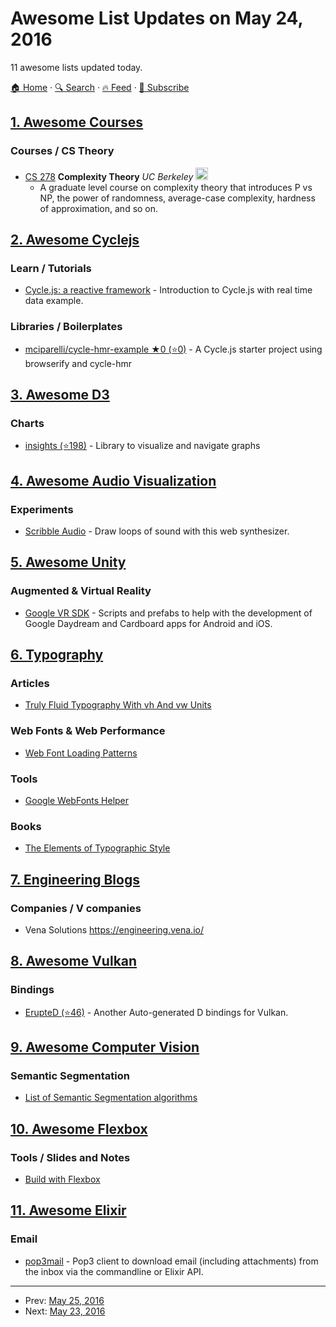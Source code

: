 # Awesome List Updates on May 24, 2016

11 awesome lists updated today.

[🏠 Home](/README.md) · [🔍 Search](https://test.trackawesomelist.com/search/) · [🔥 Feed](https://test.trackawesomelist.com/feed.xml) · [📮 Subscribe](https://trackawesomelist.us17.list-manage.com/subscribe?u=d2f0117aa829c83a63ec63c2f&id=36a103854c)



## [1. Awesome Courses](/content/prakhar1989/awesome-courses/README.md)

### Courses / CS Theory

*   [CS 278](http://www.cs.berkeley.edu/\~luca/cs278-08/) **Complexity Theory** *UC Berkeley* <img src="https://assets-cdn.github.com/images/icons/emoji/unicode/1f4dd.png" width="20" height="20" alt="Lecture Notes" title="Lecture Notes" />
    *   A graduate level course on complexity theory that introduces P vs NP, the power of randomness, average-case complexity, hardness of approximation, and so on.

## [2. Awesome Cyclejs](/content/cyclejs-community/awesome-cyclejs/README.md)

### Learn / Tutorials

*   [Cycle.js: a reactive framework](https://lucamezzalira.com/2016/05/23/cycle-js-a-reactive-framework/) - Introduction to Cycle.js with real time data example.

### Libraries / Boilerplates

*   [mciparelli/cycle-hmr-example ★0 (⭐0)](https://github.com/mciparelli/cycle-hmr-example) - A Cycle.js starter project using browserify and cycle-hmr

## [3. Awesome D3](/content/wbkd/awesome-d3/README.md)

### Charts

*   [insights (⭐198)](https://github.com/ignacioola/insights) -  Library to visualize and navigate graphs

## [4. Awesome Audio Visualization](/content/willianjusten/awesome-audio-visualization/README.md)

### Experiments

*   [Scribble Audio](http://scribble.audio/) - Draw loops of sound with this web synthesizer.

## [5. Awesome Unity](/content/RyanNielson/awesome-unity/README.md)

### Augmented & Virtual Reality

*   [Google VR SDK](https://developers.google.com/vr/unity) - Scripts and prefabs to help with the development of Google Daydream and Cardboard apps for Android and iOS.

## [6. Typography](/content/deanhume/typography/README.md)

### Articles

*   [Truly Fluid Typography With vh And vw Units](https://www.smashingmagazine.com/2016/05/fluid-typography/)

### Web Fonts & Web Performance

*   [Web Font Loading Patterns](http://bramstein.com/writing/web-font-loading-patterns.html)

### Tools

*   [Google WebFonts Helper](https://google-webfonts-helper.herokuapp.com/fonts/aguafina-script?subsets=latin)

### Books

*   [The Elements of Typographic Style](https://www.amazon.co.uk/Elements-Typographic-Style-Robert-Bringhurst/dp/0881792063)

## [7. Engineering Blogs](/content/kilimchoi/engineering-blogs/README.md)

### Companies / V companies

*   Vena Solutions <https://engineering.vena.io/>

## [8. Awesome Vulkan](/content/vinjn/awesome-vulkan/README.md)

### Bindings

*   [ErupteD (⭐46)](https://github.com/ParticlePeter/ErupteD) - Another Auto-generated D bindings for Vulkan.

## [9. Awesome Computer Vision](/content/jbhuang0604/awesome-computer-vision/README.md)

### Semantic Segmentation

*   [List of Semantic Segmentation algorithms](http://www.it-caesar.com/list-of-contemporary-semantic-segmentation-datasets/)

## [10. Awesome Flexbox](/content/afonsopacifer/awesome-flexbox/README.md)

### Tools / Slides and Notes

*   [Build with Flexbox](http://flexbox.buildwithreact.com/)

## [11. Awesome Elixir](/content/h4cc/awesome-elixir/README.md)

### Email

*   [pop3mail](https://hex.pm/packages/pop3mail) - Pop3 client to download email (including attachments) from the inbox via the commandline or Elixir API.

---

- Prev: [May 25, 2016](/content/2016/05/25/README.md)
- Next: [May 23, 2016](/content/2016/05/23/README.md)